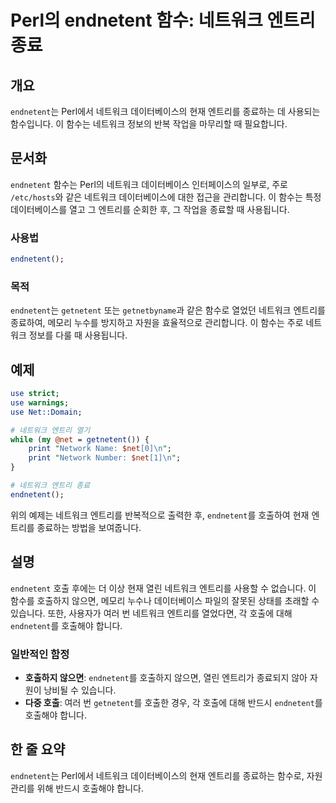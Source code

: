 <!--
Meta Description: # Perl의 endnetent 함수: 네트워크 엔트리 종료 ## 개요 `endnetent`는 Perl에서 네트워크 데이터베이스의 현재 엔트리를 종료하는 데 사용되는 함수입니다. 이 함수는 네트워크 정보의 반복 작업을 마무리할 때 필요합니다. ## 문서화 `endnet...
Meta Keywords: 네트워크, endnetent, 엔트리를, 함수는, net
-->

# Perl의 endnetent 함수: 네트워크 엔트리 종료

## 개요
`endnetent`는 Perl에서 네트워크 데이터베이스의 현재 엔트리를 종료하는 데 사용되는 함수입니다. 이 함수는 네트워크 정보의 반복 작업을 마무리할 때 필요합니다.

## 문서화
`endnetent` 함수는 Perl의 네트워크 데이터베이스 인터페이스의 일부로, 주로 `/etc/hosts`와 같은 네트워크 데이터베이스에 대한 접근을 관리합니다. 이 함수는 특정 데이터베이스를 열고 그 엔트리를 순회한 후, 그 작업을 종료할 때 사용됩니다. 

### 사용법
```perl
endnetent();
```

### 목적
`endnetent`는 `getnetent` 또는 `getnetbyname`과 같은 함수로 열었던 네트워크 엔트리를 종료하여, 메모리 누수를 방지하고 자원을 효율적으로 관리합니다. 이 함수는 주로 네트워크 정보를 다룰 때 사용됩니다.

## 예제
```perl
use strict;
use warnings;
use Net::Domain;

# 네트워크 엔트리 열기
while (my @net = getnetent()) {
    print "Network Name: $net[0]\n";
    print "Network Number: $net[1]\n";
}

# 네트워크 엔트리 종료
endnetent();
```

위의 예제는 네트워크 엔트리를 반복적으로 출력한 후, `endnetent`를 호출하여 현재 엔트리를 종료하는 방법을 보여줍니다.

## 설명
`endnetent` 호출 후에는 더 이상 현재 열린 네트워크 엔트리를 사용할 수 없습니다. 이 함수를 호출하지 않으면, 메모리 누수나 데이터베이스 파일의 잘못된 상태를 초래할 수 있습니다. 또한, 사용자가 여러 번 네트워크 엔트리를 열었다면, 각 호출에 대해 `endnetent`를 호출해야 합니다. 

### 일반적인 함정
- **호출하지 않으면**: `endnetent`를 호출하지 않으면, 열린 엔트리가 종료되지 않아 자원이 낭비될 수 있습니다.
- **다중 호출**: 여러 번 `getnetent`를 호출한 경우, 각 호출에 대해 반드시 `endnetent`를 호출해야 합니다.

## 한 줄 요약
`endnetent`는 Perl에서 네트워크 데이터베이스의 현재 엔트리를 종료하는 함수로, 자원 관리를 위해 반드시 호출해야 합니다.